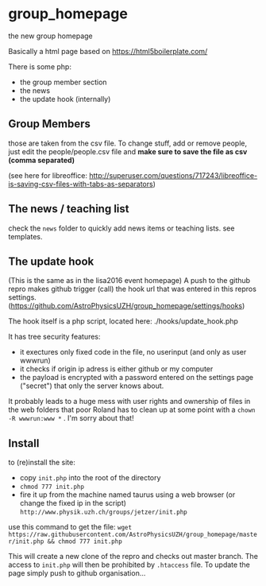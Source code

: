 # group_homepage
the new group homepage

Basically a html page based on https://html5boilerplate.com/

There is some php:
- the group member section
- the news
- the update hook (internally)


## Group Members
those are taken from the csv file.
To change stuff, add or remove people, just edit the people/people.csv file
and **make sure to save the file as csv (comma separated)**

(see here for libreoffice: http://superuser.com/questions/717243/libreoffice-is-saving-csv-files-with-tabs-as-separators)


## The news / teaching list
check the `news` folder to quickly add news items or teaching lists. see templates.


## The update hook
(This is the same as in the lisa2016 event homepage)
A push to the github repro makes github trigger (call) the hook url that was entered in this repros settings.
(https://github.com/AstroPhysicsUZH/group_homepage/settings/hooks)

The hook itself is a php script, located here:
./hooks/update_hook.php

It has tree security features:

- it exectures only fixed code in the file, no userinput (and only as user wwwrun)
- it checks if origin ip adress is either github or my computer
- the payload is encrypted with a password entered on the settings page ("secret") that only the server knows about.

It probably leads to a huge mess with user rights and ownership of files in the web folders that poor Roland has to clean up at some point with a `chown -R wwwrun:www *` . I'm sorry about that!


## Install
to (re)install the site:
- copy `init.php` into the root of the directory
- `chmod 777 init.php`
-  fire it up from the machine named taurus using a web browser (or change the fixed ip in the script) `http://www.physik.uzh.ch/groups/jetzer/init.php`

use this command to get the file:
`wget https://raw.githubusercontent.com/AstroPhysicsUZH/group_homepage/master/init.php && chmod 777 init.php`

This will create a new clone of the repro and checks out master branch.
The access to `init.php` will then be prohibited by `.htaccess` file.
To update the page simply push to github organisation...

